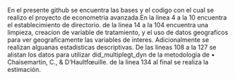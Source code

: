En el presente github se encuentra las bases y el codigo con el cual se realizo el proyecto de econometria avanzada.En la linea 4 a la 10 encuentra el establecimiento de directorio. de la linea 14 a la 104 encuentra una limpieza, creacion de variable de tratamiento, y el uso de datos geograficos para ver geograficamente las variables de interes. Adicionalmente se realizan alguanas estadisticas descriptivas. De las lineas 108 a la 127 se alistan los datos para utilizar did_multiplegt_dyn de la metodologia de •	Chaisemartin, C., & D’Haultfœuille. de la linea 134 al final se realiza la estimación.
